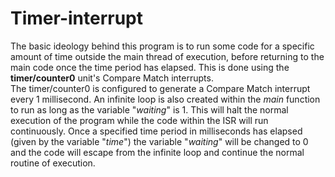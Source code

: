 # Timer-interrupt
The basic ideology behind this program is to run some code for a specific amount of time outside the main thread of execution, before returning to the main code once the time 
period has elapsed. This is done using the <b>timer/counter0</b> unit's Compare Match interrupts.<br>
The timer/counter0 is configured to generate a Compare Match interrupt every 1 millisecond. An infinite loop is also created within the <em>main</em> function to run as long as 
the variable "<em>waiting</em>" is 1. This will halt the normal execution of the program while the code within the ISR will run continuously. Once a specified time period in 
milliseconds has elapsed (given by the variable "<em>time</em>") the variable "<em>waiting</em>" will be changed to 0 and the code will escape from the infinite loop and continue the normal 
routine of execution.
